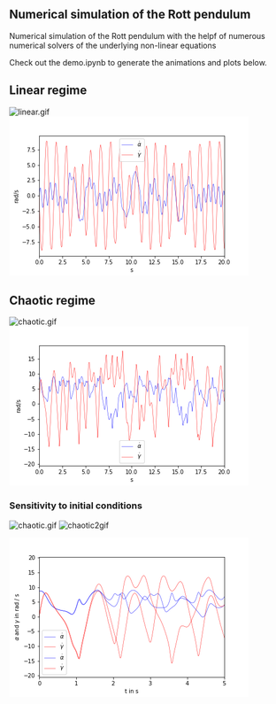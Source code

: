 ## Numerical simulation of the Rott pendulum

Numerical simulation of the Rott pendulum with the helpf of numerous numerical solvers of the underlying non-linear equations

Check out the demo.ipynb to generate the animations and plots below.


 ## Linear regime 

![linear.gif](linear.gif)
![linear_plot.png](linear_plot.png)

 ## Chaotic regime

![chaotic.gif](chaotic.gif)
![linear_plot.png](chaotic_plot.png)


### Sensitivity to initial conditions

![chaotic.gif](chaotic.gif)
![chaotic2gif](chaotic_2.gif)

![sensitivity.png](sensitivity.png)

